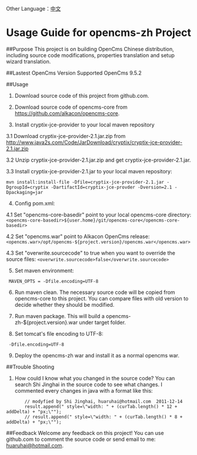 Other Language：[中文](https://github.com/shijh/opencms/blob/master/opencms-zh/README_zh.md)

Usage Guide for opencms-zh Project
==================================

##Purpose
This project is on building OpenCms Chinese distribution, including source code modifications, properties translation and setup wizard translation.


##Lastest OpenCms Version Supported
OpenCms 9.5.2


##Usage
1. Download source code of this project from github.com.

2. Download source code of opencms-core from https://github.com/alkacon/opencms-core.

3. Install cryptix-jce-provider to your local maven repository

  3.1 Download cryptix-jce-provider-2.1.jar.zip from http://www.java2s.com/Code/JarDownload/cryptix/cryptix-jce-provider-2.1.jar.zip

  3.2 Unzip cryptix-jce-provider-2.1.jar.zip and get cryptix-jce-provider-2.1.jar.

  3.3 Install cryptix-jce-provider-2.1.jar to your local maven repository:

	mvn install:install-file -Dfile=cryptix-jce-provider-2.1.jar -DgroupId=cryptix -DartifactId=cryptix-jce-provder -Dversion=2.1 -Dpackaging=jar


4. Config pom.xml:

  4.1 Set "opencms-core-basedir" point to your local opencms-core directory:
    ```
	<opencms-core-basedir>${user.home}/git/opencms-core</opencms-core-basedir>
    ```

  4.2 Set "opencms.war" point to Alkacon OpenCms release:
    ```
	<opencms.war>/opt/opencms-${project.version}/opencms.war</opencms.war>
    ```

  4.3 Set "overwrite.sourcecode" to true when you want to override the source files:
    ```
	<overwrite.sourcecode>false</overwrite.sourcecode>
    ```

5. Set maven environment:
  ```
   MAVEN_OPTS = -Dfile.encoding=UTF-8
  ```

6. Run maven clean.
   The necessary source code will be copied from opencms-core to this project. You can compare files with old version to decide whether they should be modified.

7. Run maven package.
   This will build a opencms-zh-${project.version}.war under target folder.

8. Set tomcat's file encoding to UTF-8:
  ```
   -Dfile.encoding=UTF-8
  ```

9. Deploy the opencms-zh war and install it as a normal opencms war.


##Trouble Shooting
1. How could I know what you changed in the source code?
   You can search Shi Jinghai in the source code to see what changes. I commented every changes in java with a format like this:
```
       // modyfied by Shi Jinghai, huaruhai@hotmail.com  2011-12-14
       result.append(" style=\"width: " + (curTab.length() * 12 + addDelta) + "px;\"");
       // result.append(" style=\"width: " + (curTab.length() * 8 + addDelta) + "px;\"");
```

##Feedback
Welcome any feedback on this project! You can use github.com to comment the source code or send email to me: huaruhai@hotmail.com.
